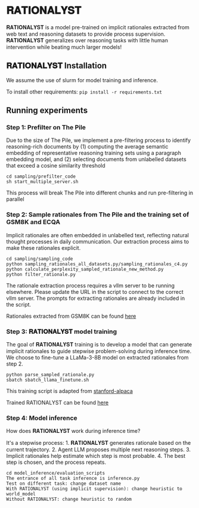 # 𝐑𝐀𝐓𝐈𝐎𝐍𝐀𝐋𝐘𝐒𝐓

𝐑𝐀𝐓𝐈𝐎𝐍𝐀𝐋𝐘𝐒𝐓 is a model pre-trained on implicit rationales extracted from web text and reasoning datasets to provide process supervision. 𝐑𝐀𝐓𝐈𝐎𝐍𝐀𝐋𝐘𝐒𝐓 generalizes over reasoning tasks with little human intervention while beating much larger models!

## 𝐑𝐀𝐓𝐈𝐎𝐍𝐀𝐋𝐘𝐒𝐓 Installation
We assume the use of slurm for model training and inference.

To install other requirements: `pip install -r requirements.txt`


## Running experiments
### Step 1: Prefilter on The Pile
Due to the size of The Pile, we implement a pre-filtering process to identify reasoning-rich documents by (1) computing the average semantic embedding of representative reasoning training sets using a paragraph embedding model, and (2) selecting documents from unlabelled datasets that exceed a cosine similarity threshold

```
cd sampling/prefilter_code
sh start_multiple_server.sh
```

This process will break The Pile into different chunks and run pre-filtering in parallel

### Step 2: Sample rationales from The Pile and the training set of GSM8K and ECQA
Implicit rationales are often embedded in unlabelled text, reflecting natural thought processes in daily communication. Our extraction process aims to make these rationales explicit. 

```
cd sampling/sampling_code
python sampling_rationales_all_datasets.py/sampling_rationales_c4.py
python calculate_perplexity_sampled_rationale_new_method.py
python filter_rationale.py
```

The rationale extraction process requires a vllm server to be running elsewhere. Please update the URL in the script to connect to the correct vllm server. The prompts for extracting rationales are already included in the script.

Rationales extracted from GSM8K can be found [here](https://huggingface.co/datasets/Dongwei/reasoning_world_model)

### Step 3: 𝐑𝐀𝐓𝐈𝐎𝐍𝐀𝐋𝐘𝐒𝐓 model training
The goal of 𝐑𝐀𝐓𝐈𝐎𝐍𝐀𝐋𝐘𝐒𝐓 training is to develop a model that can generate implicit rationales to guide stepwise problem-solving during inference time. We choose to fine-tune a LLaMa-3-8B model on extracted rationales from step 2.

```
python parse_sampled_rationale.py
sbatch sbatch_llama_finetune.sh
```

This training script is adapted from [stanford-alpaca](https://github.com/tatsu-lab/stanford_alpaca)

Trained RATIONALYST can be found [here](https://huggingface.co/Dongwei/Rationalyst_reasoning_datasets)

### Step 4: Model inference
How does 𝐑𝐀𝐓𝐈𝐎𝐍𝐀𝐋𝐘𝐒𝐓 work during inference time? 

It's a stepwise process: 1. 𝐑𝐀𝐓𝐈𝐎𝐍𝐀𝐋𝐘𝐒𝐓 generates rationale based on the current trajectory. 2. Agent LLM proposes multiple next reasoning steps. 3. Implicit rationales help estimate which step is most probable. 4. The best step is chosen, and the process repeats.

```
cd model_inference/evaluation_scripts
The entrance of all task inference is inference.py
Test on different task: change dataset name
With RATIONALYST (using implicit supervision): change heuristic to world_model
Without RATIONALYST: change heuristic to random
```
